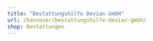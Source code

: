 ```yaml
---
title: "Bestattungshilfe Devian GmbH"
url: /hannover/bestattungshilfe-devian-gmbh/
shop: Bestattungen
---
```

